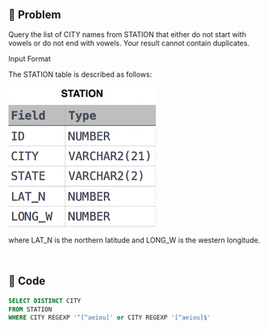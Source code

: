 ## 📌 Problem
Query the list of CITY names from STATION that either do not start with vowels or do not end with vowels. Your result cannot contain duplicates.

Input Format

The STATION table is described as follows:

![STATION TABLE](image/2021-02-21-20-10-15.png)

where LAT_N is the northern latitude and LONG_W is the western longitude.

</br>

## 📌 Code
```sql
SELECT DISTINCT CITY
FROM STATION
WHERE CITY REGEXP '^[^aeiou]' or CITY REGEXP '[^aeiou]$'
```